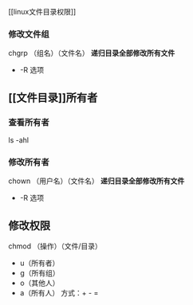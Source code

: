 [[linux文件目录权限]]
### 修改文件组
chgrp （组名）（文件名）
**递归目录全部修改所有文件**
* -R 选项
## [[文件目录]]所有者
### 查看所有者
ls -ahl
### 修改所有者
chown （用户名）（文件名）
**递归目录全部修改所有文件**
* -R 选项
## 修改权限
chmod （操作）（文件/目录）
* u（所有者）
* g（所有组）
* o（其他人）
* a（所有人）
方式：+ - =